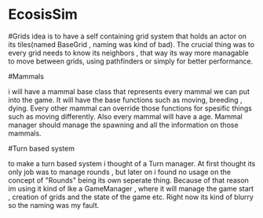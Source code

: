 # EcosisSim

#Grids
idea is to have a self containing grid system that holds an actor on its tiles(named BaseGrid , naming was kind of bad). The crucial thing was to every grid needs to know its neighbors , that way its way more managable to move between grids, using pathfinders or simply for better performance.

#Mammals

i will have a mammal base class that represents every mammal we can put into the game. It will have the base functions such as moving, breeding , dying. Every other mammal can override those functions for spesific things such as moving differently.
Also every mammal will have a age. Mammal manager should manage the spawning and all the information on those mammals.

#Turn based system

to make a turn based system i thought of a Turn manager. At first thought its only job was to manage rounds , but later on i found no usage on the concept of "Rounds" being its own seperate thing. Because of that reason im using it kind of lke a GameManager , where it will manage the game start , creation of grids and the state of the game etc. Right now its kind of blurry so the naming was my fault.
